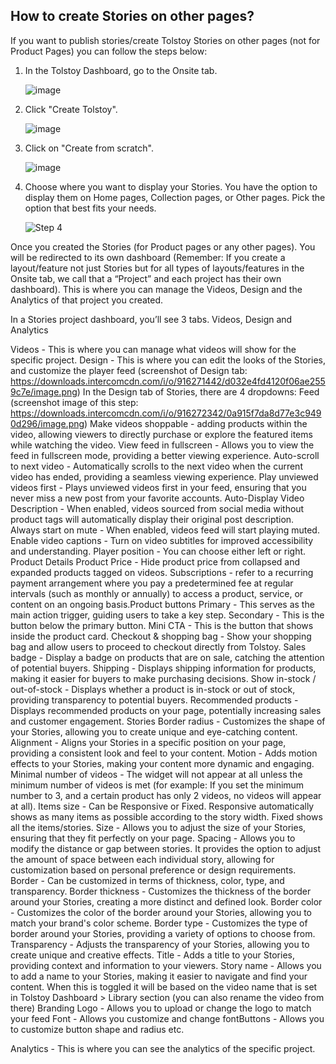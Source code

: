 ## How to create Stories on other pages?

If you want to publish stories/create Tolstoy Stories on other pages (not for Product Pages) you can follow the steps below:

1. In the Tolstoy Dashboard, go to the Onsite tab.

   ![image](https://github.com/GoTolstoy/tolstoy-toly-kb/assets/159800692/d776ad87-95d3-4433-803d-1fae38f142d0)

2. Click "Create Tolstoy".

   ![image](https://github.com/GoTolstoy/tolstoy-toly-kb/assets/159800692/666df754-74a9-439a-aaad-0b128847c0a3)

3. Click on "Create from scratch".
   
   ![image](https://github.com/GoTolstoy/tolstoy-toly-kb/assets/159800692/0ecca92e-0c0c-4103-b123-4fbe336899f2)

4. Choose where you want to display your Stories. You have the option to display them on Home pages, Collection pages, or Other pages. Pick the option that best fits your needs.
   
   ![Step 4](https://downloads.intercomcdn.com/i/o/916305942/867079b38ac7e866d96a0172/image.png)

Once you created the Stories (for Product pages or any other pages). You will be redirected to its own dashboard (Remember: If you create a layout/feature not just Stories but for all types of layouts/features in the Onsite tab, we call that a “Project” and each project has their own dashboard). This is where you can manage the Videos, Design and the Analytics of that project you created.

In a Stories project dashboard, you’ll see 3 tabs. Videos, Design and Analytics

Videos - This is where you can manage what videos will show for the specific project.
Design - This is where you can edit the looks of the Stories, and customize the player feed (screenshot of Design tab: https://downloads.intercomcdn.com/i/o/916271442/d032e4fd4120f06ae2559c7e/image.png)
In the Design tab of Stories, there are 4 dropdowns:
 Feed (screenshot image of this step: https://downloads.intercomcdn.com/i/o/916272342/0a915f7da8d77e3c9490d296/image.png)
Make videos shoppable - adding products within the video, allowing viewers to directly purchase or explore the featured items while watching the video.
View feed in fullscreen - Allows you to view the feed in fullscreen mode, providing a better viewing experience.
Auto-scroll to next video - Automatically scrolls to the next video when the current video has ended, providing a seamless viewing experience.
Play unviewed videos first - Plays unviewed videos first in your feed, ensuring that you never miss a new post from your favorite accounts.
Auto-Display Video Description - When enabled, videos sourced from social media without product tags will automatically display their original post description.
Always start on mute - When enabled, videos feed will start playing muted.
Enable video captions - Turn on video subtitles for improved accessibility and understanding.
Player position - You can choose either left or right.
Product Details
​Product Price - Hide product price from collapsed and expanded products tagged on videos.
Subscriptions - refer to a recurring payment arrangement where you pay a predetermined fee at regular intervals (such as monthly or annually) to access a product, service, or content on an ongoing basis.
​Product buttons
Primary - This serves as the main action trigger, guiding users to take a key step.
Secondary - This is the button below the primary button.
Mini CTA - This is the button that shows inside the product card.
Checkout & shopping bag - Show your shopping bag and allow users to proceed to checkout directly from Tolstoy.
Sales badge - Display a badge on products that are on sale, catching the attention of potential buyers.
Shipping - Displays shipping information for products, making it easier for buyers to make purchasing decisions.
Show in-stock / out-of-stock - Displays whether a product is in-stock or out of stock, providing transparency to potential buyers.
Recommended products - Displays recommended products on your page, potentially increasing sales and customer engagement.
Stories
Border radius - Customizes the shape of your Stories, allowing you to create unique and eye-catching content.
Alignment - Aligns your Stories in a specific position on your page, providing a consistent look and feel to your content.
Motion - Adds motion effects to your Stories, making your content more dynamic and engaging.
Minimal number of videos - The widget will not appear at all unless the minimum number of videos is met (for example: If you set the minimum number to 3, and a certain product has only 2 videos, no videos will appear at all).
Items size - Can be Responsive or Fixed. Responsive automatically shows as many items as possible according to the story width. Fixed shows all the items/stories.
Size - Allows you to adjust the size of your Stories, ensuring that they fit perfectly on your page.
Spacing - Allows you to modify the distance or gap between stories. It provides the option to adjust the amount of space between each individual story, allowing for customization based on personal preference or design requirements.
Border - Can be customized in terms of thickness, color, type, and transparency.
Border thickness - Customizes the thickness of the border around your Stories, creating a more distinct and defined look.
Border color - Customizes the color of the border around your Stories, allowing you to match your brand's color scheme.
Border type - Customizes the type of border around your Stories, providing a variety of options to choose from.
Transparency - Adjusts the transparency of your Stories, allowing you to create unique and creative effects.
Title - Adds a title to your Stories, providing context and information to your viewers.
Story name - Allows you to add a name to your Stories, making it easier to navigate and find your content. When this is toggled it will be based on the video name that is set in Tolstoy Dashboard > Library section (you can also rename the video from there)
Branding
​Logo - Allows you to upload or change the logo to match your feed
​Font - Allows you customize and change font
​Buttons - Allows you to customize button shape and radius etc.

Analytics - This is where you can see the analytics of the specific project.
